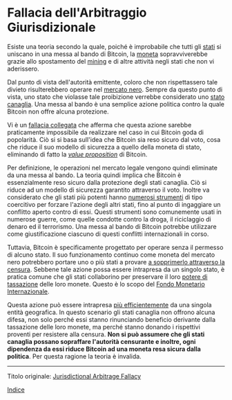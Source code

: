 # Fallacia dell'Arbitraggio Giurisdizionale



Esiste una teoria secondo la quale, poiché è improbabile che tutti gli [stati](ch101-glossary.md#stato) si uniscano in una messa al bando di Bitcoin, la [moneta](ch101-glossary.md#moneta) sopravviverebbe grazie allo spostamento del [mining](ch101-glossary.md#miner) e di altre attività negli stati che non vi aderissero.

Dal punto di vista dell'autorità emittente, coloro che non rispettassero tale divieto risulterebbero operare nel [mercato nero](https://it.wikipedia.org/wiki/Mercato_nero). Sempre da questo punto di vista, uno stato che violasse tale proibizione verrebbe considerato uno [stato canaglia](https://it.wikipedia.org/wiki/Stato_canaglia). Una messa al bando è una semplice azione politica contro la quale Bitcoin non offre alcuna protezione.

Vi è un [fallacia collegata](ch088-hearn-error.md) che afferma che questa azione sarebbe praticamente impossibile da realizzare nel caso in cui Bitcoin goda di popolarità. Ciò si si basa sull'idea che Bitcoin sia reso sicuro dal voto, cosa che riduce il suo modello di sicurezza a quello della moneta di stato, eliminando di fatto la [_value proposition_](ch003-value-proposition.md) di Bitcoin.

Per definizione, le operazioni nel mercato legale vengono quindi eliminate da una messa al bando. La teoria quindi implica che Bitcoin è essenzialmente reso sicuro dalla protezione degli stati canaglia. Ciò si riduce ad un modello di sicurezza garantito attraverso il voto. Inoltre va considerato che gli stati più potenti hanno [numerosi strumenti](https://en.wikipedia.org/wiki/United_States_sanctions) di tipo coercitivo per forzare l'azione degli altri stati, fino al punto di ingaggiare un conflitto aperto contro di essi. Questi strumenti sono comunemente usati in numerose guerre, come quelle condotte contro la droga, il riciclaggio di denaro ed il terrorismo. Una messa al bando di Bitcoin potrebbe utilizzare come giustificazione ciascuno di questi conflitti internazionali in corso.

Tuttavia, Bitcoin è specificamente progettato per operare senza il permesso di alcuno stato. Il suo funzionamento continuo come moneta del mercato nero potrebbero portare uno o più stati a provare [a sopprimerlo attraverso la censura](ch014-other-means-principle.md). Sebbene tale azione possa essere intrapresa da un singolo stato, è pratica comune che gli stati collaborino per preservare il loro [potere di tassazione](https://en.wikipedia.org/wiki/Seigniorage) delle loro monete. Questo è lo scopo del [Fondo Monetario Internazionale](https://www.imf.org/).

Questa azione può essere intrapresa [più efficientemente](ch039-pooling-pressure-risk.md) da una singola entità geografica. In questo scenario gli stati canaglia non offrono alcuna difesa, non solo perché essi stanno rinunciando beneficio derivante dalla tassazione delle loro monete, ma perché stanno donando i rispettivi proventi per resistere alla censura. **Non si può assumere che gli stati canaglia possano sopraffare l'autorità censurante e inoltre, ogni dipendenza da essi riduce Bitcoin ad una moneta resa sicura dalla politica**. Per questa ragione la teoria è invalida.

---------
Titolo originale: [Jurisdictional Arbitrage Fallacy](https://github.com/libbitcoin/libbitcoin-system/wiki/Jurisdictional-Arbitrage-Fallacy)

[Indice](/README.md)